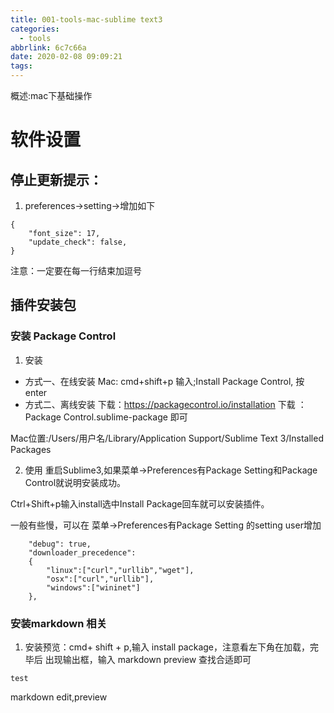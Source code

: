 ```yaml
---
title: 001-tools-mac-sublime text3
categories:
  - tools
abbrlink: 6c7c66a
date: 2020-02-08 09:09:21
tags:
---
```


概述:mac下基础操作

<!--more-->
# 软件设置

## 停止更新提示：
1. preferences→setting→增加如下
``` 
{
    "font_size": 17,
    "update_check": false,
}
```
注意：一定要在每一行结束加逗号

## 插件安装包

### 安装 Package Control
1. 安装
- 方式一、在线安装
Mac: cmd+shift+p
输入;Install Package Control, 按 enter
- 方式二、离线安装
下载：https://packagecontrol.io/installation 下载 ： Package Control.sublime-package 即可

Mac位置:/Users/用户名/Library/Application Support/Sublime Text 3/Installed Packages

2. 使用
重启Sublime3,如果菜单->Preferences有Package Setting和Package Control就说明安装成功。

Ctrl+Shift+p输入install选中Install Package回车就可以安装插件。

一般有些慢，可以在 菜单->Preferences有Package Setting 的setting user增加
```
	"debug": true,
	"downloader_precedence":
	{
		"linux":["curl","urllib","wget"],
		"osx":["curl","urllib"],
		"windows":["wininet"]
	},
```

### 安装markdown 相关

1. 安装预览：cmd+ shift + p,输入 install package，注意看左下角在加载，完毕后 出现输出框，输入 markdown preview 查找合适即可

```
test
```

markdown edit,preview








